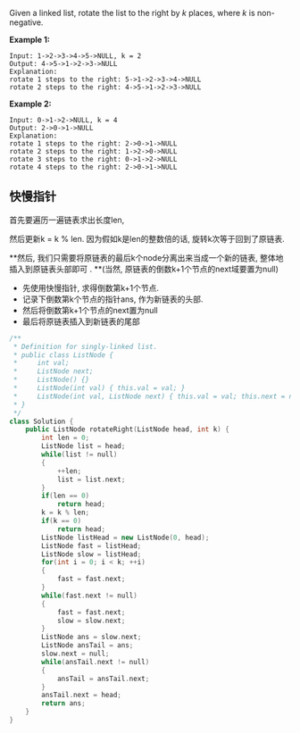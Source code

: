 Given a linked list, rotate the list to the right by *k* places, where *k* is non-negative.

**Example 1:**

```
Input: 1->2->3->4->5->NULL, k = 2
Output: 4->5->1->2->3->NULL
Explanation:
rotate 1 steps to the right: 5->1->2->3->4->NULL
rotate 2 steps to the right: 4->5->1->2->3->NULL
```

**Example 2:**

```
Input: 0->1->2->NULL, k = 4
Output: 2->0->1->NULL
Explanation:
rotate 1 steps to the right: 2->0->1->NULL
rotate 2 steps to the right: 1->2->0->NULL
rotate 3 steps to the right: 0->1->2->NULL
rotate 4 steps to the right: 2->0->1->NULL
```

## 快慢指针

首先要遍历一遍链表求出长度len,

然后更新k = k % len. 因为假如k是len的整数倍的话, 旋转k次等于回到了原链表.

**然后, 我们只需要将原链表的最后k个node分离出来当成一个新的链表, 整体地插入到原链表头部即可 . **(当然, 原链表的倒数k+1个节点的next域要置为null)

+ 先使用快慢指针, 求得倒数第k+1个节点.
+ 记录下倒数第k个节点的指针ans, 作为新链表的头部.
+ 然后将倒数第k+1个节点的next置为null
+ 最后将原链表插入到新链表的尾部

```c++
/**
 * Definition for singly-linked list.
 * public class ListNode {
 *     int val;
 *     ListNode next;
 *     ListNode() {}
 *     ListNode(int val) { this.val = val; }
 *     ListNode(int val, ListNode next) { this.val = val; this.next = next; }
 * }
 */
class Solution {
    public ListNode rotateRight(ListNode head, int k) {
        int len = 0;
        ListNode list = head;
        while(list != null)
        {
            ++len;
            list = list.next;
        }
        if(len == 0)
            return head;
        k = k % len;
        if(k == 0) 
            return head;
        ListNode listHead = new ListNode(0, head);
        ListNode fast = listHead;
        ListNode slow = listHead;
        for(int i = 0; i < k; ++i)
        {
            fast = fast.next;
        }
        while(fast.next != null)
        {
            fast = fast.next;
            slow = slow.next;
        }
        ListNode ans = slow.next;
        ListNode ansTail = ans;
        slow.next = null;
        while(ansTail.next != null)
        {
            ansTail = ansTail.next;
        }
        ansTail.next = head;
        return ans;
    }
}
```


